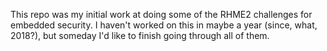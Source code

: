 This repo was my initial work at doing some of the RHME2 challenges for embedded security. I haven't worked on this in maybe a year (since, what, 2018?), but someday I'd like to finish going through all of them.
